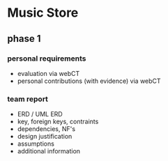 # Music Store 

## phase 1

### personal requirements

+ evaluation via webCT
+ personal contributions (with evidence) via webCT

### team report

+ ERD / UML ERD
+ key, foreign keys, contraints
+ dependencies, NF's
+ design justification
+ assumptions
+ additional information